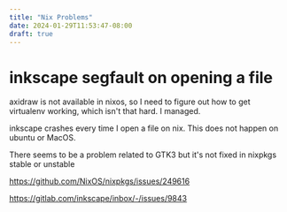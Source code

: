 ```yaml
---
title: "Nix Problems"
date: 2024-01-29T11:53:47-08:00
draft: true
---
```



# inkscape segfault on opening a file

axidraw is not available in nixos, so I need to figure out how to get virtualenv working, which
isn't that hard. I managed.

inkscape crashes every time I open a file on nix. This does not happen on ubuntu or MacOS.

There seems to be a problem related to GTK3 but it's not fixed in nixpkgs stable or unstable

https://github.com/NixOS/nixpkgs/issues/249616

https://gitlab.com/inkscape/inbox/-/issues/9843

